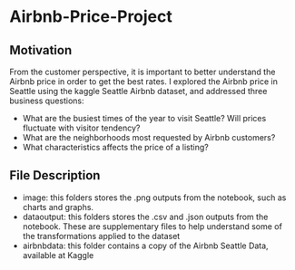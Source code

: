 # Airbnb-Price-Project
## Motivation
From the customer perspective, it is important to better understand the Airbnb price in order to get the best rates. I explored the Airbnb price in Seattle using the kaggle Seattle Airbnb dataset, and addressed three business questions:
* What are the busiest times of the year to visit Seattle? Will prices fluctuate with visitor tendency?
* What are the neighborhoods most requested by Airbnb customers?
* What characteristics affects the price of a listing?
## File Description
* image: this folders stores the .png outputs from the notebook, such as charts and graphs.
* dataoutput: this folders stores the .csv and .json outputs from the notebook. These are supplementary files to help understand some of the transformations applied to the dataset
* airbnbdata: this folder contains a copy of the Airbnb Seattle Data, available at Kaggle
